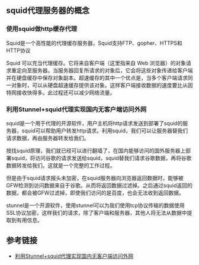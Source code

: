 ## squid代理服务器的概念


### 使用squid做http缓存代理
Squid是一个高性能的代理缓存服务器，Squid支持FTP、gopher、HTTPS和HTTP协议


Squid 可以充当代理缓存。它将来自客户端（这里指来自 Web 浏览器）的对象请求重定向至服务器。当服务器回复所请求的对象后，它会将这些对象传递给客户端并在硬盘缓存中保存对象副本。超速缓存的其中一个优点是，当多个客户端请求同一对象时，可以从硬盘超速缓存提供该对象。这样客户端接收数据的速度要比从因特网接收快得多。此过程还可以减少网络流量。



### 利用Stunnel+squid代理实现国内无客户端访问外网
squid是一个用于代理的开源软件，用户主机将http请求发送到部署了squid的服务器，squid可以帮助用户转发http请求。利用squid，我们可以让服务器替我们请求数据，再由服务器转发给我们。


按找squid原理，我们就已经可以进行翻墙了，在国内能够访问的国外服务器上部署squid，将访问谷歌的请求发送给squid，squid替我们请求谷歌数据，再将谷歌数据转发给我们。这就是一个完整的工作过程。


但是由于squid请求报头未加密，在squid服务器向浏览器返回数据时，能够被GFW检测到访问数据来自于谷歌。从而将返回数据过滤掉。之后通过squid返回的数据，都会被GFW过滤掉，即使我们访问的是百度，也会无法收到返回数据。


stunnel是一个开源软件，使用stunnel可以为我们使用tcp协议传输的数据使用SSL协议加密，这样我们的请求，除了客户端和服务器，其他人将无法从数据中提取到有用信息。






## 参考链接
- [利用Stunnel+squid代理实现国内无客户端访问外网](利用Stunnel+squid代理实现国内无客户端访问外网)